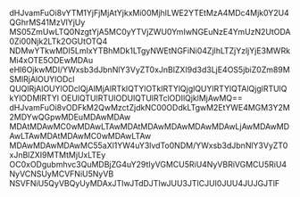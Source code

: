 dHJvamFuOi8vYTM1YjFjMjAtYjkxMi00MjhlLWE2YTEtMzA4MDc4Mjk0Y2U4QGhrMS41MzVlYjUy
MS05ZmUwLTQ0NzgtYjA5MC0yYTVjZWU0YmIwNGEuNzE4YmUzN2UtODA0Zi00Njk2LTk2OGUtOTQ4
NDMwYTkwMDI5LmIxYTBhMDk1LTgyNWEtNGFiNi04ZjlhLTZjYzljYjE3MWRkMi4xOTE5ODEwMDAu
eHl6OjkwMDI/YWxsb3dJbnNlY3VyZT0xJnBlZXI9d3d3LjE4OS5jbiZ0Zm89MSMlRjAlOUYlODcl
QUQlRjAlOUYlODclQjAlMjAlRTklQTYlOTklRTYlQjglQUYlRTYlQTAlQjglRTUlQkYlODMlRTYl
OEUlQTUlRTUlODUlQTUlRTclODIlQjklMjAwMQ== dHJvamFuOi8vODFkM2QwMzctZjdkNC00ODdkLTgwM2EtYWE4MGM3Y2M2MDYwQGpwMDEuMDAwMDAw
MDAtMDAwMC0wMDAwLTAwMDAtMDAwMDAwMDAwMDAwLjAwMDAwMDAwLTAwMDAtMDAwMC0wMDAwLTAw
MDAwMDAwMDAwMC55aXl1YW4uY3lvdTo0NDM/YWxsb3dJbnNlY3VyZT0xJnBlZXI9MTMtMjUxLTEy
OC0xODgubmhvc3QuMDBjZG4uY29tIyVGMCU5RiU4NyVBRiVGMCU5RiU4NyVCNSUyMCVFNiU5NyVB
NSVFNiU5QyVBQyUyMDAxJTIwJTdDJTIwJUU3JTlCJUI0JUU4JUJGJTlF
